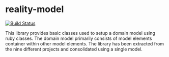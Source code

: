 # reality-model

[![Build Status](https://secure.travis-ci.org/realityforge/reality-model.svg?branch=master)](http://travis-ci.org/realityforge/reality-model)

This library provides basic classes used to setup a domain model using ruby classes. The
domain model primarily consists of model elements container within other model elements.
The library has been extracted from the nine different projects and consolidated using a
single model.
